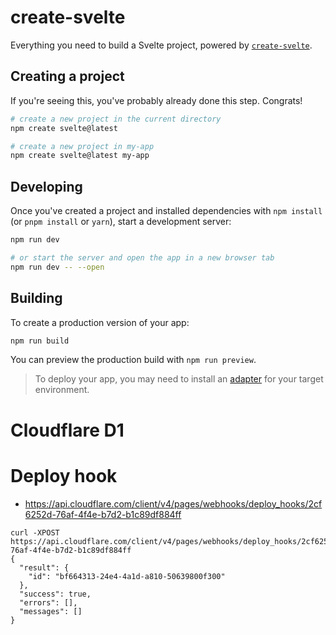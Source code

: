 # create-svelte

Everything you need to build a Svelte project, powered by [`create-svelte`](https://github.com/sveltejs/kit/tree/master/packages/create-svelte).

## Creating a project

If you're seeing this, you've probably already done this step. Congrats!

```bash
# create a new project in the current directory
npm create svelte@latest

# create a new project in my-app
npm create svelte@latest my-app
```

## Developing

Once you've created a project and installed dependencies with `npm install` (or `pnpm install` or `yarn`), start a development server:

```bash
npm run dev

# or start the server and open the app in a new browser tab
npm run dev -- --open
```

## Building

To create a production version of your app:

```bash
npm run build
```

You can preview the production build with `npm run preview`.

> To deploy your app, you may need to install an [adapter](https://kit.svelte.dev/docs/adapters) for your target environment.



# Cloudflare D1



# Deploy hook

- https://api.cloudflare.com/client/v4/pages/webhooks/deploy_hooks/2cf6252d-76af-4f4e-b7d2-b1c89df884ff

```
curl -XPOST https://api.cloudflare.com/client/v4/pages/webhooks/deploy_hooks/2cf6252d-76af-4f4e-b7d2-b1c89df884ff
{
  "result": {
    "id": "bf664313-24e4-4a1d-a810-50639800f300"
  },
  "success": true,
  "errors": [],
  "messages": []
}

```
